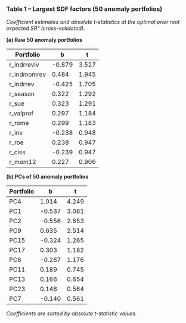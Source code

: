 ### Table 1 – Largest SDF factors (50 anomaly portfolios)

_Coefficient estimates and absolute t-statistics at the optimal prior root expected SR² (cross-validated)._


**(a) Raw 50 anomaly portfolios**

| Portfolio | b | t |
| --- | --- | --- |
| r_indrrevlv | -0.879 | 3.527 |
| r_indmomrev | 0.484 | 1.945 |
| r_indrrev | -0.425 | 1.705 |
| r_season | 0.322 | 1.292 |
| r_sue | 0.323 | 1.291 |
| r_valprof | 0.297 | 1.184 |
| r_rome | 0.299 | 1.183 |
| r_inv | -0.238 | 0.948 |
| r_roe | 0.238 | 0.947 |
| r_ciss | -0.239 | 0.947 |
| r_mom12 | 0.227 | 0.906 |

**(b) PCs of 50 anomaly portfolios**

| Portfolio | b | t |
| --- | --- | --- |
| PC4 | 1.014 | 4.249 |
| PC1 | -0.537 | 3.081 |
| PC2 | -0.556 | 2.653 |
| PC9 | 0.635 | 2.514 |
| PC15 | -0.324 | 1.265 |
| PC17 | 0.303 | 1.182 |
| PC6 | -0.287 | 1.176 |
| PC11 | 0.189 | 0.745 |
| PC13 | 0.166 | 0.654 |
| PC23 | 0.146 | 0.564 |
| PC7 | -0.140 | 0.561 |

_Coefficients are sorted by absolute t-statistic values._